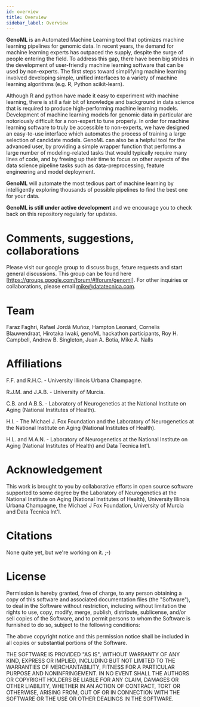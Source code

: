 ```yaml
---
id: overview
title: Overview
sidebar_label: Overview
---
```


**GenoML** is an Automated Machine Learning tool that optimizes machine learning pipelines for genomic data. In recent years, the demand for machine learning experts has outpaced the supply, despite the surge of people entering the field. To address this gap, there have been big strides in the development of user-friendly machine learning software that can be used by non-experts. The first steps toward simplifying machine learning involved developing simple, unified interfaces to a variety of machine learning algorithms (e.g. R, Python scikit-learn).

Although R and python have made it easy to experiment with machine learning, there is still a fair bit of knowledge and background in data science that is required to produce high-performing machine learning models. Development of machine learning models for genomic data in particular are notoriously difficult for a non-expert to tune properly. In order for machine learning software to truly be accessible to non-experts, we have designed an easy-to-use interface which automates the process of training a large selection of candidate models. GenoML can also be a helpful tool for the advanced user, by providing a simple wrapper function that performs a large number of modeling-related tasks that would typically require many lines of code, and by freeing up their time to focus on other aspects of the data science pipeline tasks such as data-preprocessing, feature engineering and model deployment.

**GenoML** will automate the most tedious part of machine learning by intelligently exploring thousands of possible pipelines to find the best one for your data.

**GenoML is still under active development** and we encourage you to check back on this repository regularly for updates.

# Comments, suggestions, collaborations
Please visit our google group to discuss bugs, feture requests and start general discussions.  This group can be found here [https://groups.google.com/forum/#!forum/genoml]. For other inquiries or collaborations, please email mike@datatecnica.com. 

# Team
Faraz Faghri, Rafael Jordá Muñoz, Hampton Leonard, Cornelis Blauwendraat, Hirotaka Iwaki, genoML hackathon participants, Roy H. Campbell, Andrew B. Singleton, Juan A. Botia, Mike A. Nalls

# Affiliations
F.F. and R.H.C. - University Illinois Urbana Champagne. 

R.J.M. and J.A.B. - University of Murcia. 

C.B. and A.B.S. - Laboratory of Neurogenetics at the National Institute on Aging (National Institutes of Health). 

H.I. - The Michael J. Fox Foundation and the Laboratory of Neurogenetics at the National Institute on Aging (National Institutes of Health). 

H.L. and M.A.N. - Laboratory of Neurogenetics at the National Institute on Aging (National Institutes of Health) and Data Tecnica Int'l. 

# Acknowledgement
This work is brought to you by collaborative efforts in open source software supported to some degree by the Laboratory of Neurogenetics at the National Institute on Aging (National Institutes of Health), University Illinois Urbana Champagne, the Michael J Fox Foundation, University of Murcia and Data Tecnica Int'l.

# Citations
None quite yet, but we're working on it. ;-)

# License

Permission is hereby granted, free of charge, to any person obtaining a copy of this software and associated documentation files (the "Software"), to deal in the Software without restriction, including without limitation the rights to use, copy, modify, merge, publish, distribute, sublicense, and/or sell copies of the Software, and to permit persons to whom the Software is furnished to do so, subject to the following conditions:

The above copyright notice and this permission notice shall be included in all copies or substantial portions of the Software.

THE SOFTWARE IS PROVIDED "AS IS", WITHOUT WARRANTY OF ANY KIND, EXPRESS OR IMPLIED, INCLUDING BUT NOT LIMITED TO THE WARRANTIES OF MERCHANTABILITY, FITNESS FOR A PARTICULAR PURPOSE AND NONINFRINGEMENT. IN NO EVENT SHALL THE AUTHORS OR COPYRIGHT HOLDERS BE LIABLE FOR ANY CLAIM, DAMAGES OR OTHER LIABILITY, WHETHER IN AN ACTION OF CONTRACT, TORT OR OTHERWISE, ARISING FROM, OUT OF OR IN CONNECTION WITH THE SOFTWARE OR THE USE OR OTHER DEALINGS IN THE SOFTWARE.
